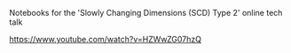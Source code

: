 Notebooks for the 'Slowly Changing Dimensions (SCD) Type 2' online tech talk

https://www.youtube.com/watch?v=HZWwZG07hzQ
